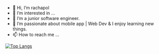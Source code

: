 

- 👋 Hi, I’m rachapol
- 👀 I’m interested in ...
- 🌱 I’m a junior software engineer.
- 💞️ I’m passionate about mobile app | Web Dev & I enjoy learning new things. 
- 📫 How to reach me ...


[![Top Langs](https://github-readme-stats.vercel.app/api/top-langs/?username=rachapol007&exclude_repo=github-readme-stats,anuraghazra.github.io)](https://github.com/anuraghazra/github-readme-stats)

<!-- ![Top Langs](https://github-readme-stats.vercel.app/api/top-langs/?username=rachapol007&theme=dark&show_icons=true) -->
<!-- [![Top Langs](https://github-readme-stats.vercel.app/api/top-langs/?username=rachapol007&layout=compact)](https://github.com/anuraghazra/github-readme-stats) -->

<!---
rachapol007/rachapol007 is a ✨ special ✨ repository because its `README.md` (this file) appears on your GitHub profile.
You can click the Preview link to take a look at your changes.
--->


